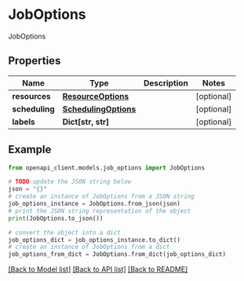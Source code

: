# JobOptions

JobOptions

## Properties

Name | Type | Description | Notes
------------ | ------------- | ------------- | -------------
**resources** | [**ResourceOptions**](ResourceOptions.md) |  | [optional] 
**scheduling** | [**SchedulingOptions**](SchedulingOptions.md) |  | [optional] 
**labels** | **Dict[str, str]** |  | [optional] 

## Example

```python
from openapi_client.models.job_options import JobOptions

# TODO update the JSON string below
json = "{}"
# create an instance of JobOptions from a JSON string
job_options_instance = JobOptions.from_json(json)
# print the JSON string representation of the object
print(JobOptions.to_json())

# convert the object into a dict
job_options_dict = job_options_instance.to_dict()
# create an instance of JobOptions from a dict
job_options_from_dict = JobOptions.from_dict(job_options_dict)
```
[[Back to Model list]](../README.md#documentation-for-models) [[Back to API list]](../README.md#documentation-for-api-endpoints) [[Back to README]](../README.md)
